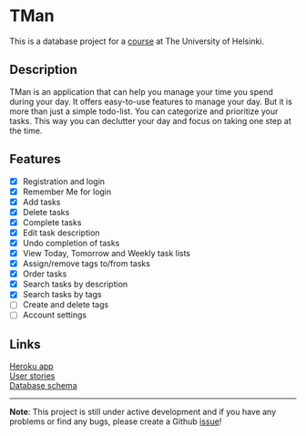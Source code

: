 # TMan
This is a database project for a [course](https://materiaalit.github.io/tsoha-18/) at The University of Helsinki.

## Description
TMan is an application that can help you manage your time you spend during your day. It offers 
easy-to-use features to manage your day. But it is more than just a simple todo-list. You can categorize 
and prioritize your tasks. This way you can declutter your day and focus on taking one 
step at the time.

## Features
- [x] Registration and login
- [x] Remember Me for login
- [x] Add tasks
- [x] Delete tasks
- [x] Complete tasks
- [x] Edit task description
- [x] Undo completion of tasks
- [x] View Today, Tomorrow and Weekly task lists
- [x] Assign/remove tags to/from tasks
- [x] Order tasks
- [x] Search tasks by description
- [x] Search tasks by tags
- [ ] Create and delete tags
- [ ] Account settings

## Links
[Heroku app](https://tsoha-tman.herokuapp.com)  
[User stories](docs/user-stories.md)  
[Database schema](docs/img/db-schema-v2.png)  

---

**Note**: This project is still under active development and if you have any problems or find any
bugs, please create a Github [issue](https://github.com/doc97/tman/issues)!
